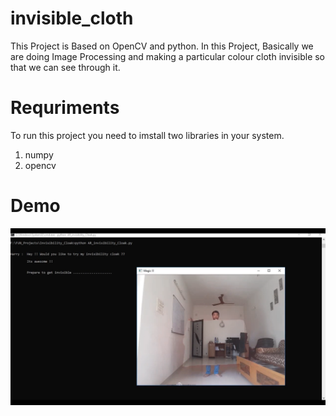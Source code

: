 # invisible_cloth
This Project is Based on OpenCV and python. In this Project, Basically we are doing Image Processing and making a particular colour cloth invisible so that we can see through it.

# Requriments
To run this project you need to imstall two libraries in your system.
1. numpy
2. opencv

# Demo

![](/demo.png)
